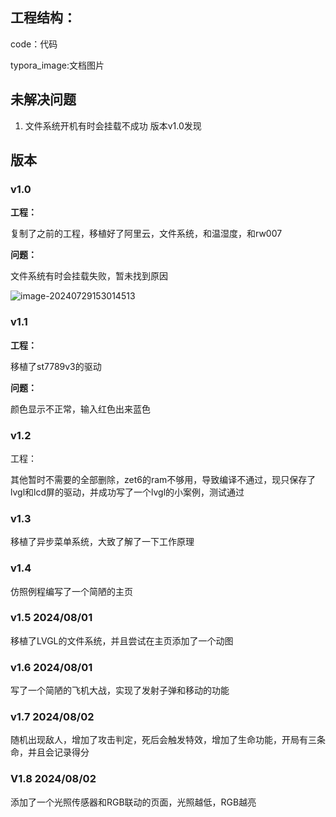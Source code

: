 ## 工程结构：

code：代码

typora_image:文档图片

## 未解决问题

1. 文件系统开机有时会挂载不成功 版本v1.0发现

## 版本

### v1.0

**工程：**

复制了之前的工程，移植好了阿里云，文件系统，和温湿度，和rw007

**问题：**

文件系统有时会挂载失败，暂未找到原因

![image-20240729153014513](C:\Users\murnure\Desktop\last_project\typora_image\image-20240729153014513.png)

### v1.1

**工程：**

移植了st7789v3的驱动

**问题：**

颜色显示不正常，输入红色出来蓝色

### v1.2

工程：

其他暂时不需要的全部删除，zet6的ram不够用，导致编译不通过，现只保存了lvgl和lcd屏的驱动，并成功写了一个lvgl的小案例，测试通过

### v1.3

移植了异步菜单系统，大致了解了一下工作原理

### v1.4

仿照例程编写了一个简陋的主页

### v1.5  2024/08/01

移植了LVGL的文件系统，并且尝试在主页添加了一个动图

### v1.6  2024/08/01

写了一个简陋的飞机大战，实现了发射子弹和移动的功能

### v1.7  2024/08/02

随机出现敌人，增加了攻击判定，死后会触发特效，增加了生命功能，开局有三条命，并且会记录得分

### V1.8 2024/08/02

添加了一个光照传感器和RGB联动的页面，光照越低，RGB越亮
